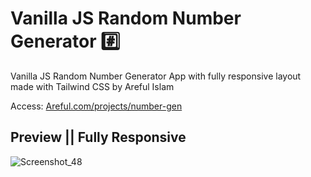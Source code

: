 <!-- @format -->

# Vanilla JS Random Number Generator #️⃣

Vanilla JS Random Number Generator App with fully responsive layout made with Tailwind CSS by Areful Islam

Access: [Areful.com/projects/number-gen](http://areful.com/projects/number-gen/)

## Preview || Fully Responsive
![Screenshot_48](https://user-images.githubusercontent.com/15269933/157036042-37817339-216a-4a0c-bd72-c0ea2a2d2117.png)
